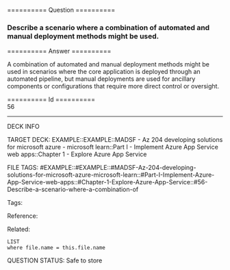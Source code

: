 ========== Question ==========  

### Describe a scenario where a combination of automated and manual deployment methods might be used.  

========== Answer ==========  

A combination of automated and manual deployment methods might be used in
scenarios where the core application is deployed through an automated pipeline,
but manual deployments are used for ancillary components or configurations that
require more direct control or oversight.

========== Id ==========  
56

---

DECK INFO

TARGET DECK: EXAMPLE::EXAMPLE::MADSF - Az 204 developing solutions for microsoft azure - microsoft learn::Part I - Implement Azure App Service web apps::Chapter 1 - Explore Azure App Service

FILE TAGS: #EXAMPLE::#EXAMPLE::#MADSF-Az-204-developing-solutions-for-microsoft-azure-microsoft-learn::#Part-I-Implement-Azure-App-Service-web-apps::#Chapter-1-Explore-Azure-App-Service::#56-Describe-a-scenario-where-a-combination-of

Tags:

Reference:

Related:

```dataview
LIST
where file.name = this.file.name
```
QUESTION STATUS: Safe to store
